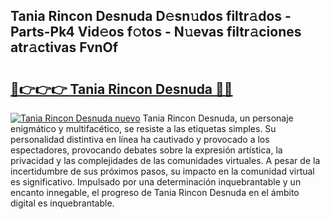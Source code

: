 ## Tania Rincon Desnuda D𝚎sn𝚞dos filtr𝚊dos - Parts-Pk4 Vid𝚎os f𝚘tos - N𝚞evas filtr𝚊ciones atr𝚊ctivas FvnOf

# <h2><a href="http://mbden1e.tromn.icu/?c=Tania+Rincon+Desnuda">🔗👉👉👉 Tania Rincon Desnuda 🔗🔗</a></h2>

[![Tania Rincon Desnuda nuevo](https://i.imgur.com/pEAQMta.gif)](http://mbden1e.tromn.icu/?c=Tania+Rincon+Desnuda)
Tania Rincon Desnuda, un personaje enigmático y multifacético, se resiste a las etiquetas simples. Su personalidad distintiva en línea ha cautivado y provocado a los espectadores, provocando debates sobre la expresión artística, la privacidad y las complejidades de las comunidades virtuales. A pesar de la incertidumbre de sus próximos pasos, su impacto en la comunidad virtual es significativo. Impulsado por una determinación inquebrantable y un encanto innegable, el progreso de Tania Rincon Desnuda en el ámbito digital es inquebrantable.
